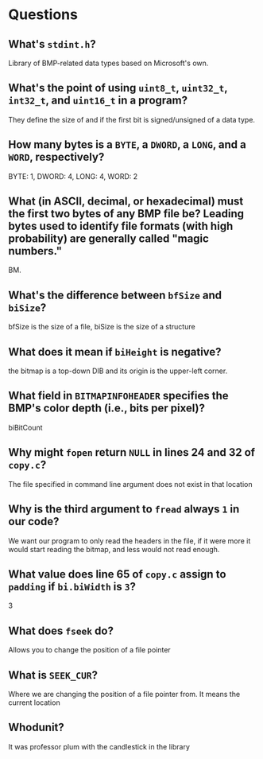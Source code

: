 # Questions

## What's `stdint.h`?

Library of BMP-related data types based on Microsoft's own.

## What's the point of using `uint8_t`, `uint32_t`, `int32_t`, and `uint16_t` in a program?

They define the size of and if the first bit is signed/unsigned of a data type.

## How many bytes is a `BYTE`, a `DWORD`, a `LONG`, and a `WORD`, respectively?

BYTE: 1, DWORD: 4, LONG: 4, WORD: 2

## What (in ASCII, decimal, or hexadecimal) must the first two bytes of any BMP file be? Leading bytes used to identify file formats (with high probability) are generally called "magic numbers."

BM.

## What's the difference between `bfSize` and `biSize`?

bfSize is the size of a file, biSize is the size of a structure

## What does it mean if `biHeight` is negative?

the bitmap is a top-down DIB and its origin is the upper-left corner.

## What field in `BITMAPINFOHEADER` specifies the BMP's color depth (i.e., bits per pixel)?

biBitCount

## Why might `fopen` return `NULL` in lines 24 and 32 of `copy.c`?

The file specified in command line argument does not exist in that location

## Why is the third argument to `fread` always `1` in our code?

We want our program to only read the headers in the file, if it were more it would start reading the bitmap, and less would not read enough.

## What value does line 65 of `copy.c` assign to `padding` if `bi.biWidth` is `3`?

3

## What does `fseek` do?

Allows you to change the position of a file pointer

## What is `SEEK_CUR`?

Where we are changing the position of a file pointer from. It means the current location

## Whodunit?

It was professor plum with the candlestick in the library
